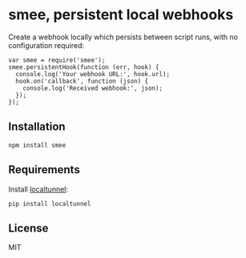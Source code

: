 # smee, persistent local webhooks

Create a webhook locally which persists between script runs, with no configuration required:

```
var smee = require('smee');
smee.persistentHook(function (err, hook) {
  console.log('Your webhook URL:', hook.url);
  hook.on('callback', function (json) {
    console.log('Received webhook:', json);
  });
});
```

## Installation

    npm install smee

## Requirements

Install [localtunnel](https://github.com/progrium/localtunnel):

    pip install localtunnel

## License

MIT